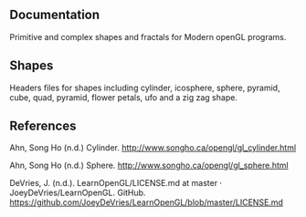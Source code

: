 ## Documentation

Primitive and complex shapes and fractals for Modern openGL programs.

## Shapes

Headers files for shapes including cylinder, icosphere, sphere, pyramid, cube, quad, pyramid, flower petals, ufo and a zig zag shape.

## References

Ahn, Song Ho (n.d.) Cylinder. http://www.songho.ca/opengl/gl_cylinder.html

Ahn, Song Ho (n.d.) Sphere. http://www.songho.ca/opengl/gl_sphere.html

DeVries, J. (n.d.). LearnOpenGL/LICENSE.md at master · JoeyDeVries/LearnOpenGL. GitHub. https://github.com/JoeyDeVries/LearnOpenGL/blob/master/LICENSE.md
